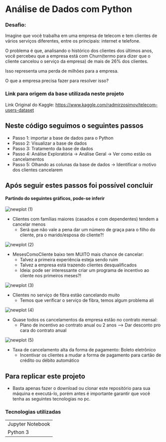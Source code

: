 # Análise de Dados com Python

### Desafio:

Imagine que você trabalha em uma empresa de telecom e tem clientes de vários serviços diferentes, entre os principais: internet e telefone.

O problema é que, analisando o histórico dos clientes dos últimos anos, você percebeu que a empresa está com Churn(termo para dizer que o cliente cancelou o serviço da empresa) de mais de 26% dos clientes.

Isso representa uma perda de milhões para a empresa.

O que a empresa precisa fazer para resolver isso?

### Link para origem da base utilizada neste projeto
Link Original do Kaggle: https://www.kaggle.com/radmirzosimov/telecom-users-dataset

## Neste código seguimos o seguintes passos

- Passo 1: importar a base de dados para o Python
- Passo 2: Visualizar a base de dados
- Passo 3: Tratamento da base de dados
- Passo 4: Análise Exploratória -> Análise Geral -> Ver como estão os cancelamentos
- Passo 5: Olhando as colunas da base de dados  -> Identificar o motivo dos clientes cancelarem

## Após seguir estes passos foi possível concluir

#### Partindo do seguintes gráficos, pode-se inferir

![newplot (1)](https://user-images.githubusercontent.com/88164286/155800956-5c1c778d-d419-4484-a958-1964fc75da25.png)

- Clientes com famílias maiores (casados e com dependentes) tendem a cancelar menos
    - Será que não vale a pena dar um número de graça para o filho do cliente, pra o marido/esposa do cliente?!
  
![newplot (2)](https://user-images.githubusercontent.com/88164286/155801460-a38c4714-bb5f-4123-a886-1f818db28efc.png)
 
- MesesComoCliente baixo tem MUITO mais chance de cancelar:
    - Talvez a primeira experiência esteja sendo ruim
    - Talvez a empresa está trazendo clientes desqualificados
    - Ideia: pode ser interessante criar um programa de incentivo ao cliente nos primeiros meses?!
    
![newplot (3)](https://user-images.githubusercontent.com/88164286/155801468-abedd23e-a4c3-4f50-bc61-1f8f72ed4318.png) 

- Clientes no serviço de fibra estão cancelando muito
    - Temos que verificar o serviço de fibra, temos algum problema ali
 
![newplot (4)](https://user-images.githubusercontent.com/88164286/155801839-4f27da9d-5079-43ea-ae94-fef72cbaba48.png)

- Quase todos os cancelamentos da empresa estão no contrato mensal:
    - Plano de incentivo ao contrato anual ou 2 anos --> Dar desconto pro cara do contrato anual
   
![newplot (5)](https://user-images.githubusercontent.com/88164286/155801841-5e6cf659-5874-4537-91bf-85b4cf73a4ef.png)

- Taxa de cancelamento alta da forma de pagamento: Boleto eletrônico
    - Incentivar os clientes a mudar a forma de pagamento para cartão de crédito ou débito automático

## Para replicar este projeto

- Basta apenas fazer o download ou clonar este repositório para sua máquina e executá-lo, porém antes é importante garantir que você tenha as seguintes tecnologias no pc.

### Tecnologias utilizadas

<table>
  <tr>
    <td>Jupyter Notebook</td>
  </tr>
  <tr>
    <td>Python 3</td>
  </tr>
</table>
